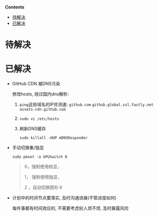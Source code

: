 <!-- START doctoc generated TOC please keep comment here to allow auto update -->
<!-- DON'T EDIT THIS SECTION, INSTEAD RE-RUN doctoc TO UPDATE -->
**Contents**

- [待解决](#%E5%BE%85%E8%A7%A3%E5%86%B3)
- [已解决](#%E5%B7%B2%E8%A7%A3%E5%86%B3)

<!-- END doctoc generated TOC please keep comment here to allow auto update -->

# 待解决

# 已解决

- GitHub CDN 被DNS污染

  修改hosts, 绕过国内dns解析:

  1. `ping`这些域名的IP并测速: `github.com` `github.global.ssl.fastly.net`
      `assets-cdn.github.com`

  2. `sudo vi /etc/hosts`

  3. 刷新DNS缓存

     `sudo killall -HUP mDNSResponder`

- 手动切换集/独显

  ```shell
  sudo pmset -a GPUSwitch 0
  ```
  
  > 0，强制使用核显，
  >
  > 1， 强制使用独显，
  >
  > 2 ，自动切换图形卡
  
  

- 计划中的时间节点要落实, 及时沟通进展(不管进度如何)

    每件事都有时间效应的, 不需要考虑别人烦不烦, 及时暴露风险

